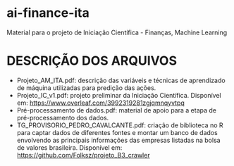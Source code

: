 # ai-finance-ita
Material para o projeto de Iniciação Científica - Finanças, Machine Learning

# DESCRIÇÃO DOS ARQUIVOS
- Projeto_AM_ITA.pdf: descrição das variáveis e técnicas de aprendizado de máquina utilizadas para predição das ações.
- Projeto_IC_v1.pdf: projeto preliminar da Iniciação Científica. Disponível em: https://www.overleaf.com/3992319281zgjqmnqyvtpq
- Pré-processamento de dados.pdf: material de apoio para a etapa de pré-processamento dos dados.
- TG_PROVISORIO_PEDRO_CAVALCANTE.pdf: criação de biblioteca no R para captar dados de diferentes fontes e montar um banco de dados envolvendo as principais informações das empresas listadas na bolsa de valores brasileira. Disponível em: https://github.com/Folksz/projeto_B3_crawler

